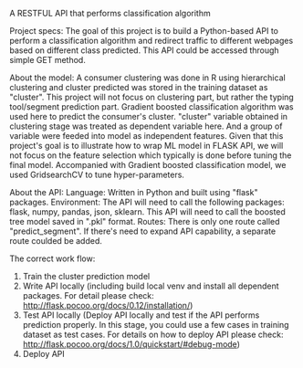 A RESTFUL API that performs classification algorithm

Project specs:
The goal of this project is to build a Python-based API to perform a classification algorithm and redirect traffic to different webpages based on different class predicted. This API could be accessed through simple GET method. 

About the model:
A consumer clustering was done in R using hierarchical clustering and cluster predicted was stored in the training dataset as "cluster". This project will not focus on clustering part, but rather the typing tool/segment prediction part. Gradient boosted classification algorithm was used here to predict the consumer's cluster. "cluster" variable obtained in clustering stage was treated as dependent variable here. And a group of variable were feeded into model as independent features. Given that this project's goal is to illustrate how to wrap ML model in FLASK API, we will not focus on the feature selection which typically is done before tuning the final model. Accompanied with Gradient boosted classification model, we used GridsearchCV to tune hyper-parameters.

About the API:
Language:
Written in Python and built using "flask" packages.
Environment:
The API will need to call the following packages: flask, numpy, pandas, json, sklearn.
This API will need to call the boosted tree model saved in ".pkl" format.
Routes:
There is only one route called "predict_segment". If there's need to expand API capability, a separate route coulded be added.

The correct work flow:
1) Train the cluster prediction model
2) Write API locally (including build local venv and install all dependent packages. For detail please check: http://flask.pocoo.org/docs/0.12/installation/)
3) Test API locally (Deploy API locally and test if the API performs prediction properly. In this stage, you could use a few cases in training dataset as test cases. For details on how to deploy API please check: http://flask.pocoo.org/docs/1.0/quickstart/#debug-mode)
4) Deploy API 



